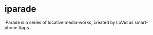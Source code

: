 iparade
=======

iParade is a series of locative media-works, created by LoVid as smart-phone Apps.
